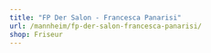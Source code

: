 ```yaml
---
title: "FP Der Salon - Francesca Panarisi"
url: /mannheim/fp-der-salon-francesca-panarisi/
shop: Friseur
---
```

